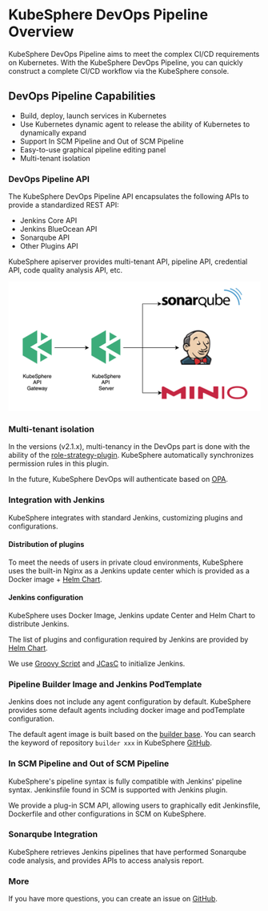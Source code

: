 # KubeSphere DevOps Pipeline Overview

KubeSphere DevOps Pipeline aims to meet the complex CI/CD requirements on Kubernetes. With the KubeSphere DevOps Pipeline, you can quickly construct a complete CI/CD workflow via the KubeSphere console.

## DevOps Pipeline Capabilities

* Build, deploy, launch services in Kubernetes
* Use Kubernetes dynamic agent to release the ability of Kubernetes to dynamically expand
* Support In SCM Pipeline and Out of SCM Pipeline
* Easy-to-use graphical pipeline editing panel
* Multi-tenant isolation

### DevOps Pipeline API

The KubeSphere DevOps Pipeline API encapsulates the following APIs to provide a standardized REST API:

* Jenkins Core API
* Jenkins BlueOcean API
* Sonarqube API
* Other Plugins API

KubeSphere apiserver provides multi-tenant API, pipeline API, credential API, code quality analysis API, etc.

![ks-devops-api](../../images/devops-api.png)

### Multi-tenant isolation

In the versions (v2.1.x), multi-tenancy in the DevOps part is done with the ability of the [role-strategy-plugin](https://github.com/jenkinsci/role-strategy-plugin). KubeSphere automatically synchronizes permission rules in this plugin.

In the future, KubeSphere DevOps will authenticate based on [OPA](https://www.openpolicyagent.org/).

### Integration with Jenkins

KubeSphere integrates with standard Jenkins, customizing plugins and configurations.

#### Distribution of plugins

To meet the needs of users in private cloud environments, KubeSphere uses the built-in Nginx as a Jenkins update center which is provided as a Docker image + [Helm Chart](https://github.com/kubesphere/ks-installer/tree/master/roles/ks-devops/jenkins-update-center).

#### Jenkins configuration

KubeSphere uses Docker Image, Jenkins update Center and Helm Chart to distribute Jenkins.

The list of plugins and configuration required by Jenkins are provided by [Helm Chart](https://github.com/kubesphere/ks-installer/tree/master/roles/ks-devops/jenkins).

We use [Groovy Script](https://wiki.jenkins.io/display/JENKINS/Groovy+Hook+Script) and [JCasC](https://github.com/jenkinsci/configuration-as-code-plugin) to initialize Jenkins.

### Pipeline Builder Image and Jenkins PodTemplate

Jenkins does not include any agent configuration by default. KubeSphere provides some default agents including docker image and podTemplate configuration.

The default agent image is built based on the [builder base](https://github.com/kubesphere/builder-base). You can search the keyword of repository `builder xxx`  in KubeSphere [GitHub](https://github.com/kubesphere/).

### In SCM Pipeline and Out of SCM Pipeline

KubeSphere's pipeline syntax is fully compatible with Jenkins' pipeline syntax. Jenkinsfile found in SCM is supported with Jenkins plugin.

We provide a plug-in SCM API, allowing users to graphically edit Jenkinsfile, Dockerfile and other configurations in SCM on KubeSphere.

### Sonarqube Integration

KubeSphere retrieves Jenkins pipelines that have performed Sonarqube code analysis, and provides APIs to access analysis report.

### More

If you have more questions, you can create an issue on [GitHub](https://github.com/kubesphere/kubesphere).
